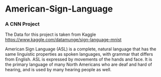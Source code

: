 # American-Sign-Language
### A CNN Project  
The Data for this project is taken from Kaggle https://www.kaggle.com/datamunge/sign-language-mnist  
  
American Sign Language (ASL) is a complete, natural language that has the same linguistic properties as spoken languages, with grammar that differs from English. ASL is expressed by movements of the hands and face. It is the primary language of many North Americans who are deaf and hard of hearing, and is used by many hearing people as well. 

